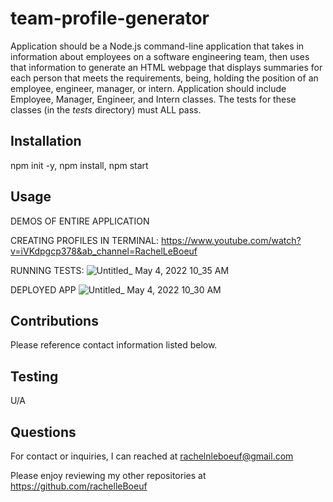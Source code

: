 # team-profile-generator

Application should be a Node.js command-line application that takes in information about employees on a software engineering team, then uses that information to generate an HTML webpage that displays summaries for each person that meets the requirements, being, holding the position of an employee, engineer, manager, or intern. Application should include Employee, Manager, Engineer, and Intern classes. The tests for these classes (in the _tests_ directory) must ALL pass.

## Installation
npm init -y, npm install, npm start

## Usage

DEMOS OF ENTIRE APPLICATION

CREATING PROFILES IN TERMINAL:
https://www.youtube.com/watch?v=iVKdpgcp378&ab_channel=RachelLeBoeuf

RUNNING TESTS:
![Untitled_ May 4, 2022 10_35 AM](https://user-images.githubusercontent.com/97478725/166704683-2c771bb7-dbe5-4edb-b16b-6ba80cfc7f1e.gif)

DEPLOYED APP
![Untitled_ May 4, 2022 10_30 AM](https://user-images.githubusercontent.com/97478725/166704406-9f07c7de-a8c8-4bc1-9f3d-105ea89babf1.gif)

## Contributions
Please reference contact information listed below.

## Testing
U/A

## Questions
For contact or inquiries, I can reached at rachelnleboeuf@gmail.com

Please enjoy reviewing my other repositories at https://github.com/rachelleBoeuf
